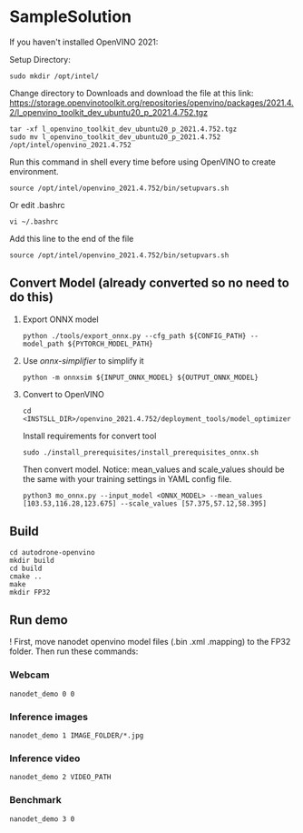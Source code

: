 # SampleSolution
If you haven't installed OpenVINO 2021:

Setup Directory:

```shell
sudo mkdir /opt/intel/
```

Change directory to Downloads and download the file at this link:
https://storage.openvinotoolkit.org/repositories/openvino/packages/2021.4.2/l_openvino_toolkit_dev_ubuntu20_p_2021.4.752.tgz

```shell
tar -xf l_openvino_toolkit_dev_ubuntu20_p_2021.4.752.tgz
sudo mv l_openvino_toolkit_dev_ubuntu20_p_2021.4.752 /opt/intel/openvino_2021.4.752
```

Run this command in shell every time before using OpenVINO to create environment.

```shell
source /opt/intel/openvino_2021.4.752/bin/setupvars.sh
```

Or edit .bashrc

```shell
vi ~/.bashrc
```

Add this line to the end of the file

```shell
source /opt/intel/openvino_2021.4.752/bin/setupvars.sh
```

## Convert Model (already converted so no need to do this)

1. Export ONNX model

   ```shell
   python ./tools/export_onnx.py --cfg_path ${CONFIG_PATH} --model_path ${PYTORCH_MODEL_PATH}
   ```

2. Use *onnx-simplifier* to simplify it

   ``` shell
   python -m onnxsim ${INPUT_ONNX_MODEL} ${OUTPUT_ONNX_MODEL}
   ```

3. Convert to OpenVINO

   ``` shell
   cd <INSTSLL_DIR>/openvino_2021.4.752/deployment_tools/model_optimizer
   ```

   Install requirements for convert tool

   ```shell
   sudo ./install_prerequisites/install_prerequisites_onnx.sh
   ```

   Then convert model. Notice: mean_values and scale_values should be the same with your training settings in YAML config file.
   ```shell
   python3 mo_onnx.py --input_model <ONNX_MODEL> --mean_values [103.53,116.28,123.675] --scale_values [57.375,57.12,58.395]
   ```

## Build


```shell
cd autodrone-openvino
mkdir build
cd build
cmake ..
make
mkdir FP32
```

## Run demo

! First, move nanodet openvino model files (.bin .xml .mapping) to the FP32 folder. Then run these commands:

### Webcam

```shell
nanodet_demo 0 0
```

### Inference images

```shell
nanodet_demo 1 IMAGE_FOLDER/*.jpg
```

### Inference video

```shell
nanodet_demo 2 VIDEO_PATH
```

### Benchmark

```shell
nanodet_demo 3 0
```
